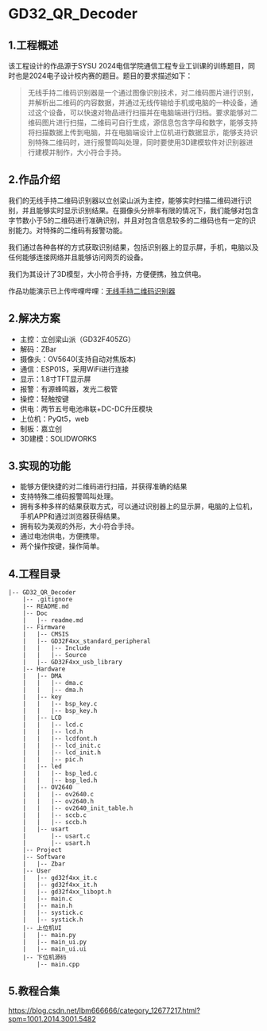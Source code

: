 # GD32_QR_Decoder

## 1.工程概述

该工程设计的作品源于SYSU 2024电信学院通信工程专业工训课的训练题目，同时也是2024电子设计校内赛的题目。题目的要求描述如下：

>无线手持二维码识别器是一个通过图像识别技术，对二维码图片进行识别，并解析出二维码的内容数据，并通过无线传输给手机或电脑的一种设备，通过这个设备，可以快速对物品进行扫描并在电脑端进行归档。要求能够对二维码图片进行扫描，二维码可自行生成，源信息包含字母和数字，能够支持将扫描数据上传到电脑，并在电脑端设计上位机进行数据显示，能够支持识别特殊二维码时，进行报警鸣叫处理，同时要使用3D建模软件对识别器进行建模并制作，大小符合手持。

## 2.作品介绍
我们的无线手持二维码识别器以立创梁山派为主控，能够实时扫描二维码进行识别，并且能够实时显示识别结果。在摄像头分辨率有限的情况下，我们能够对包含字节数小于5的二维码进行准确识别，并且对包含信息较多的二维码也有一定的识别能力。对特殊的二维码有报警功能。

我们通过各种各样的方式获取识别结果，包括识别器上的显示屏，手机，电脑以及任何能够连接网络并且能够访问网页的设备。

我们为其设计了3D模型，大小符合手持，方便便携，独立供电。

作品功能演示已上传哔哩哔哩：[无线手持二维码识别器](https://www.bilibili.com/video/BV1Lm3GeSESb/)

## 2.解决方案
+ 主控：立创梁山派（GD32F405ZG）
+ 解码：ZBar
+ 摄像头：OV5640(支持自动对焦版本)
+ 通信：ESP01S，采用WiFi进行连接
+ 显示：1.8寸TFT显示屏
+ 报警：有源蜂鸣器，发光二极管
+ 操控：轻触按键
+ 供电：两节五号电池串联+DC-DC升压模块
+ 上位机：PyQt5，web
+ 制板：嘉立创
+ 3D建模：SOLIDWORKS

## 3.实现的功能
+ 能够方便快捷的对二维码进行扫描，并获得准确的结果
+ 支持特殊二维码报警鸣叫处理。
+ 拥有多种多样的结果获取方式，可以通过识别器上的显示屏，电脑的上位机，手机APP和通过浏览器获得结果。
+ 拥有较为美观的外形，大小符合手持。
+ 通过电池供电，方便携带。
+ 两个操作按键，操作简单。


## 4.工程目录
```
|-- GD32_QR_Decoder
    |-- .gitignore
    |-- README.md
    |-- Doc
    |   |-- readme.md
    |-- Firmware
    |   |-- CMSIS
    |   |-- GD32F4xx_standard_peripheral
    |   |   |-- Include
    |   |   |-- Source
    |   |-- GD32F4xx_usb_library
    |-- Hardware
    |   |-- DMA
    |   |   |-- dma.c
    |   |   |-- dma.h
    |   |-- key
    |   |   |-- bsp_key.c
    |   |   |-- bsp_key.h
    |   |-- LCD
    |   |   |-- lcd.c
    |   |   |-- lcd.h
    |   |   |-- lcdfont.h
    |   |   |-- lcd_init.c
    |   |   |-- lcd_init.h
    |   |   |-- pic.h
    |   |-- led
    |   |   |-- bsp_led.c
    |   |   |-- bsp_led.h
    |   |-- OV2640
    |   |   |-- ov2640.c
    |   |   |-- ov2640.h
    |   |   |-- ov2640_init_table.h
    |   |   |-- sccb.c
    |   |   |-- sccb.h
    |   |-- usart
    |       |-- usart.c
    |       |-- usart.h
    |-- Project
    |-- Software
    |   |-- Zbar
    |-- User
    |   |-- gd32f4xx_it.c
    |   |-- gd32f4xx_it.h
    |   |-- gd32f4xx_libopt.h
    |   |-- main.c
    |   |-- main.h
    |   |-- systick.c
    |   |-- systick.h
    |-- 上位机UI
    |   |-- main.py
    |   |-- main_ui.py
    |   |-- main_ui.ui
    |-- 下位机源码
        |-- main.cpp

```

## 5.教程合集

https://blog.csdn.net/lbm666666/category_12677217.html?spm=1001.2014.3001.5482